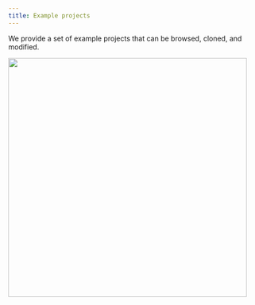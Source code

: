 ```yaml
---
title: Example projects
---
```


We provide a set of example projects that can be
browsed, cloned, and modified.

<img src="media/over_examples.png" width="480">
